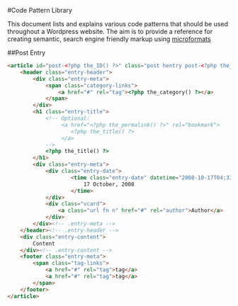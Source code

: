#Code Pattern Library

This document lists and explains various code patterns that should be used throughout a Wordpress website. The aim is to provide a reference for creating semantic, search engine friendly markup using [microformats](http://microformats.org/)


##Post Entry

```html
<article id="post-<?php the_ID() ?>" class="post hentry post-<?php the_ID() ?> post-type-<?php echo get_post_type() ?> category-<?php the_category() ?>">
	<header class="entry-header">
		<div class="entry-meta">
			<span class="category-links">
				<a href="#" rel="tag"><?php the_category() ?></a>
			</span>
		</div>
		<h1 class="entry-title">
			<!-- Optional:
				 <a href="<?php the_permalink() ?>" rel="bookmark">
				 	<?php the_title() ?>
				 </a>
			-->
			<?php the_title() ?>
		</h1>
		<div class="entry-meta">
			<div class="entry-date">
					<time class="entry-date" datetime="2008-10-17T04:33:51+00:00">
						17 October, 2008
					</time>
			</div>
			<div class="vcard">
				<a class="url fn n" href="#" rel="author">Author</a>
			</div>		
		</div><!-- .entry-meta -->
	</header><!-- .entry-header -->
	<div class="entry-content">
		Content
	</div><!-- .entry-content -->
	<footer class="entry-meta">
		<span class="tag-links">
			<a href="#" rel="tag">tag</a>
			<a href="#" rel="tag">tag</a>
		</span>
	</footer>
</article>
```